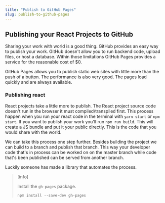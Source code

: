 ```yaml
---
title: "Publish to GitHub Pages"
slug: publish-to-github-pages
---
```


## Publishing your React Projects to GitHub

Sharing your work with world is a good thing. GitHub provides an easy way to publish your work. GitHub doesn't allow you to run backend code, upload files, or host a database. Within those limitations GitHub Pages provides a service for the reasonable cost of $0. 

GitHub Pages allows you to publish static web sites with little more than the push of a button. The performance is also very good. The pages load quickly and are always available. 

### Publishing react

React projects take a little more to publish. The React project source code doesn't run in the browser it must compiled/transpiled first. This process happen when you run your react code in the terminal with `yarn start` or `npm start`. If you want to publish your work you'll run `npm run build`. This will create a JS bundle and put it your public directly. This is the code that you would share with the world. 

We can take this process one step further. Besides building the project we can build to a branch and publish that branch. This way your developer code that's in process can be worked on on the master branch while code that's been published can be served from another branch. 

Luckily someone has made a library that automates the process. 

> [info]
> 
> Install the `gh-pages` package. 
> 
> `npm install --save-dev gh-pages`
>




